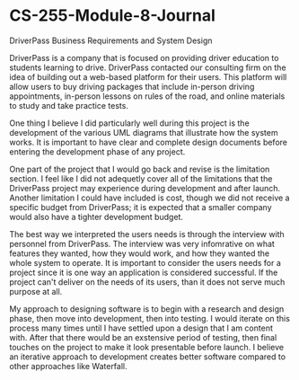 # CS-255-Module-8-Journal
DriverPass Business Requirements and System Design

DriverPass is a company that is focused on providing driver education to students learning to drive. DriverPass contacted our consulting firm on the idea of building out a web-based platform for their users. This platform will allow users to buy driving packages that include in-person driving appointments, in-person lessons on rules of the road, and online materials to study and take practice tests.

One thing I believe I did particularly well during this project is the development of the various UML diagrams that illustrate how the system works. It is important to have clear and complete design documents before entering the development phase of any project. 

One part of the project that I would go back and revise is the limitation section. I feel like I did not adequetly cover all of the limitations that the DriverPass project may experience during development and after launch. Another limitation I could have included is cost, though we did not receive a specific budget from DriverPass; it is expected that a smaller company would also have a tighter development budget. 

The best way we interpreted the users needs is through the interview with personnel from DriverPass. The interview was very infomrative on what features they wanted, how they would work, and how they wanted the whole system to operate. It is important to consider the users needs for a project since it is one way an application is considered successful. If the project can't deliver on the needs of its users, than it does not serve much purpose at all. 

My approach to designing software is to begin with a research and design phase, then move into development, then into testing. I would iterate on this process many times until I have settled upon a design that I am content with. After that there would be an exstensive period of testing, then final touches on the project to make it look presentable before launch. I believe an iterative approach to development creates better software compared to other approaches like Waterfall. 
